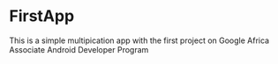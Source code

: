 # FirstApp
This is a simple multipication app with the first project on Google Africa Associate Android Developer Program 
